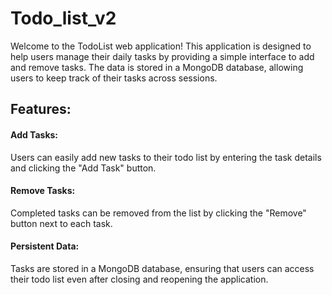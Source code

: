 # Todo_list_v2
Welcome to the TodoList web application! This application is designed to help users manage their daily tasks by providing a simple interface to add and remove tasks. The data is stored in a MongoDB database, allowing users to keep track of their tasks across sessions.
## Features:
#### Add Tasks:
Users can easily add new tasks to their todo list by entering the task details and clicking the "Add Task" button.
#### Remove Tasks:
Completed tasks can be removed from the list by clicking the "Remove" button next to each task.
#### Persistent Data:
Tasks are stored in a MongoDB database, ensuring that users can access their todo list even after closing and reopening the application.
